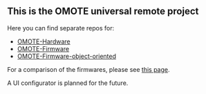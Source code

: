 ## This is the OMOTE universal remote project
Here you can find separate repos for:
* [OMOTE-Hardware](https://github.com/OMOTE-Community/OMOTE-Hardware)
* [OMOTE-Firmware](https://github.com/OMOTE-Community/OMOTE-Firmware)
* [OMOTE-Firmware-object-oriented](https://github.com/OMOTE-Community/OMOTE-Firmware-object-oriented)

For a comparison of the firmwares, please see [this page](https://github.com/OMOTE-Community/.github/blob/main/profile/firmware-comparison.md).

A UI configurator is planned for the future.
